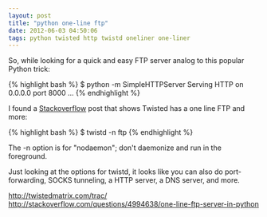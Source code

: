 ```yaml
---
layout: post
title: "python one-line ftp"
date: 2012-06-03 04:50:06
tags: python twisted http twistd oneliner one-liner
---
```


</p>
So, while looking for a quick and easy FTP server analog to this popular Python trick:

{% highlight bash %}
$ python -m SimpleHTTPServer
Serving HTTP on 0.0.0.0 port 8000 ...
{% endhighlight %}

 </p>

<p>
I found a <a href="http://stackoverflow.com/questions/4994638/one-line-ftp-server-in-python">Stackoverflow</a> post that shows Twisted has a one line FTP and more:

{% highlight bash %}
$ twistd -n ftp
{% endhighlight %}
</p>
<p>
The <span class="mono">-n</span> option is for "nodaemon"; don't daemonize and run in the foreground.
<p>

<p>
Just looking at the options for <span class="mono">twistd</span>, it looks like you can also do port-forwarding, SOCKS tunneling, a HTTP server, a DNS server, and more. 
</p>

<p>
<a href="http://twistedmatrix.com/trac/">http://twistedmatrix.com/trac/</a><br />
<a href="http://stackoverflow.com/questions/4994638/one-line-ftp-server-in-python">http://stackoverflow.com/questions/4994638/one-line-ftp-server-in-python</a><p>
